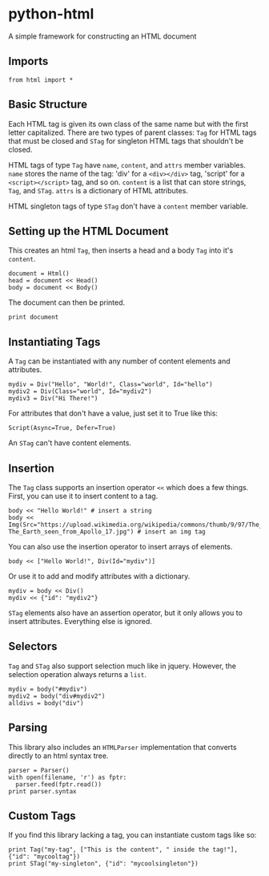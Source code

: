 # python-html
A simple framework for constructing an HTML document

## Imports
```
from html import *
```

## Basic Structure

Each HTML tag is given its own class of the same name but with the first letter capitalized. There are two types of parent classes: `Tag` for HTML tags that must be closed and `STag` for singleton HTML tags that shouldn't be closed.

HTML tags of type `Tag` have `name`, `content`, and `attrs` member variables. `name` stores the name of the tag: 'div' for a `<div></div>` tag, 'script' for a `<script></script>` tag, and so on. `content` is a list that can store strings, `Tag`, and `STag`. `attrs` is a dictionary of HTML attributes.

HTML singleton tags of type `STag` don't have a `content` member variable.

## Setting up the HTML Document

This creates an html `Tag`, then inserts a head and a body `Tag` into it's `content`.

```
document = Html()
head = document << Head()
body = document << Body()
```

The document can then be printed.

```
print document
```

## Instantiating Tags

A `Tag` can be instantiated with any number of content elements and attributes.

```
mydiv = Div("Hello", "World!", Class="world", Id="hello")
mydiv2 = Div(Class="world", Id="mydiv2")
mydiv3 = Div("Hi There!")
```

For attributes that don't have a value, just set it to True like this:

```
Script(Async=True, Defer=True)
```

An `STag` can't have content elements.

## Insertion

The `Tag` class supports an insertion operator `<<` which does a few things. First, you can use it to insert content to a tag.

```
body << "Hello World!" # insert a string
body << Img(Src="https://upload.wikimedia.org/wikipedia/commons/thumb/9/97/The_Earth_seen_from_Apollo_17.jpg/260px-The_Earth_seen_from_Apollo_17.jpg") # insert an img tag
```

You can also use the insertion operator to insert arrays of elements.

```
body << ["Hello World!", Div(Id="mydiv")]
```

Or use it to add and modify attributes with a dictionary.

```
mydiv = body << Div()
mydiv << {"id": "mydiv2"}
```

`STag` elements also have an assertion operator, but it only allows you to insert attributes. Everything else is ignored.

## Selectors

`Tag` and `STag` also support selection much like in jquery. However, the selection operation always returns a `list`.

```
mydiv = body("#mydiv")
mydiv2 = body("div#mydiv2")
alldivs = body("div")
```

## Parsing

This library also includes an `HTMLParser` implementation that converts directly to an html syntax tree.

```
parser = Parser()
with open(filename, 'r') as fptr:
  parser.feed(fptr.read())
print parser.syntax
```
## Custom Tags

If you find this library lacking a tag, you can instantiate custom tags like so:

```
print Tag("my-tag", ["This is the content", " inside the tag!"], {"id": "mycooltag"})
print STag("my-singleton", {"id": "mycoolsingleton"})
```
